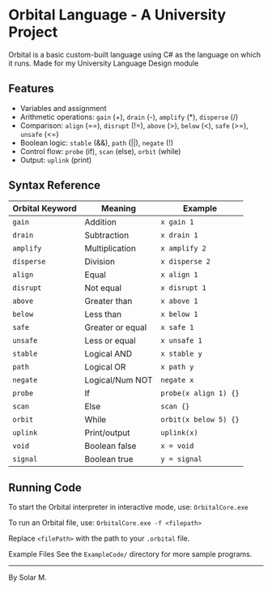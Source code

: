 # Orbital Language - A University Project

Orbital is a basic custom-built language using C# as the language on which it runs. Made for my University Language Design module

## Features

- Variables and assignment
- Arithmetic operations: `gain` (+), `drain` (-), `amplify` (\*), `disperse` (/)
- Comparison: `align` (==), `disrupt` (!=), `above` (>), `below` (<), `safe` (>=), `unsafe` (<=)
- Boolean logic: `stable` (&&), `path` (||), `negate` (!)
- Control flow: `probe` (if), `scan` (else), `orbit` (while)
- Output: `uplink` (print)

## Syntax Reference

| Orbital Keyword | Meaning           | Example                      |
|-----------------|------------------|------------------------------|
| `gain`          | Addition         | `x gain 1`                   |
| `drain`         | Subtraction      | `x drain 1`                  |
| `amplify`       | Multiplication   | `x amplify 2`                |
| `disperse`      | Division         | `x disperse 2`               |
| `align`         | Equal            | `x align 1`                  |
| `disrupt`       | Not equal        | `x disrupt 1`                |
| `above`         | Greater than     | `x above 1`                  |
| `below`         | Less than        | `x below 1`                  |
| `safe`          | Greater or equal | `x safe 1`                   |
| `unsafe`        | Less or equal    | `x unsafe 1`                 |
| `stable`        | Logical AND      | `x stable y`                 |
| `path`          | Logical OR       | `x path y`                   |
| `negate`        | Logical/Num NOT  | `negate x`                   |
| `probe`         | If               | `probe(x align 1) {}`        |
| `scan`          | Else             | `scan {}`                    |
| `orbit`         | While            | `orbit(x below 5) {}`        |
| `uplink`        | Print/output     | `uplink(x)`                  |
| `void`          | Boolean false    | `x = void`                   |
| `signal`        | Boolean true     | `y = signal`                 |

## Running Code

To start the Orbital interpreter in interactive mode, use:
`OrbitalCore.exe`

To run an Orbital file, use:
`OrbitalCore.exe -f <filepath>`

Replace `<filePath>` with the path to your `.orbital` file.

Example Files
See the `ExampleCode/` directory for more sample programs.

<hr></hr>

By Solar M.

